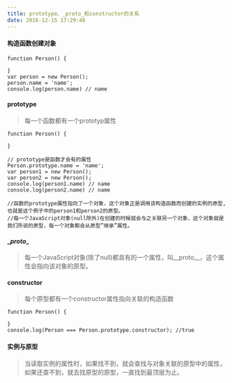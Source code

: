 ```yaml
---
title: prototype、_proto_和constructor的关系
date: 2016-12-15 17:29:48
---
```

#### 构造函数创建对象  
```
function Person() {
 
}
var person = new Person();
person.name = 'name';
console.log(person.name) // name
```

#### prototype
> 每一个函数都有一个prototyp属性  

```
function Person() {
 
}

// prototype是函数才会有的属性
Person.prototype.name = 'name';
var person1 = new Person();
var person2 = new Person();
console.log(person1.name) // name
console.log(person2.name) // name

//函数的prototype属性指向了一个对象，这个对象正是调用该构造函数而创建的实例的原型,也就是这个例子中的person1和person2的原型。
//每一个JavaScript对象(null除外)在创建的时候就会与之关联另一个对象，这个对象就是我们所说的原型，每一个对象都会从原型”继承”属性。
```

#### \__proto__
> 每一个JavaScript对象(除了null)都具有的一个属性，叫__proto__，这个属性会指向该对象的原型。

#### constructor  
> 每个原型都有一个constructor属性指向关联的构造函数

```
function Person() {
 
}
console.log(Person === Person.prototype.constructor); //true
```

#### 实例与原型
> 当读取实例的属性时，如果找不到，就会查找与对象关联的原型中的属性，如果还查不到，就去找原型的原型，一直找到最顶层为止。
  